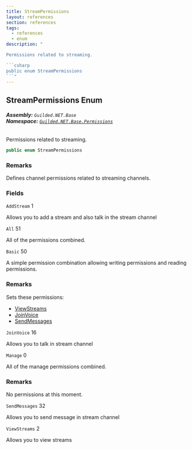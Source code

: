 ```yaml
---
title: StreamPermissions
layout: references
section: references
tags:
  - references
  - enum
description: "

Permissions related to streaming.

```csharp
public enum StreamPermissions
```"
---
```


## StreamPermissions Enum
###### **Assembly:** `Guilded.NET.Base`<br/>**Namespace:** [`Guilded.NET.Base.Permissions`](Guilded.NET.Base.Permissions 'Guilded.NET.Base.Permissions')

Permissions related to streaming.

```csharp
public enum StreamPermissions
```

### Remarks
  
Defines channel permissions related to streaming channels.
### Fields

<a name='Guilded.NET.Base.Permissions.StreamPermissions.AddStream'></a>

`AddStream` 1

Allows you to add a stream and also talk in the stream channel

<a name='Guilded.NET.Base.Permissions.StreamPermissions.All'></a>

`All` 51

All of the permissions combined.

<a name='Guilded.NET.Base.Permissions.StreamPermissions.Basic'></a>

`Basic` 50

A simple permission combination allowing writing permissions and reading permissions.

### Remarks
  
Sets these permissions:  
- [ViewStreams](StreamPermissions#Guilded.NET.Base.Permissions.StreamPermissions.ViewStreams 'Guilded.NET.Base.Permissions.StreamPermissions.ViewStreams')  
- [JoinVoice](StreamPermissions#Guilded.NET.Base.Permissions.StreamPermissions.JoinVoice 'Guilded.NET.Base.Permissions.StreamPermissions.JoinVoice')  
- [SendMessages](StreamPermissions#Guilded.NET.Base.Permissions.StreamPermissions.SendMessages 'Guilded.NET.Base.Permissions.StreamPermissions.SendMessages')

<a name='Guilded.NET.Base.Permissions.StreamPermissions.JoinVoice'></a>

`JoinVoice` 16

Allows you to talk in stream channel

<a name='Guilded.NET.Base.Permissions.StreamPermissions.Manage'></a>

`Manage` 0

All of the manage permissions combined.

### Remarks
  
No permissions at this moment.

<a name='Guilded.NET.Base.Permissions.StreamPermissions.SendMessages'></a>

`SendMessages` 32

Allows you to send message in stream channel

<a name='Guilded.NET.Base.Permissions.StreamPermissions.ViewStreams'></a>

`ViewStreams` 2

Allows you to view streams